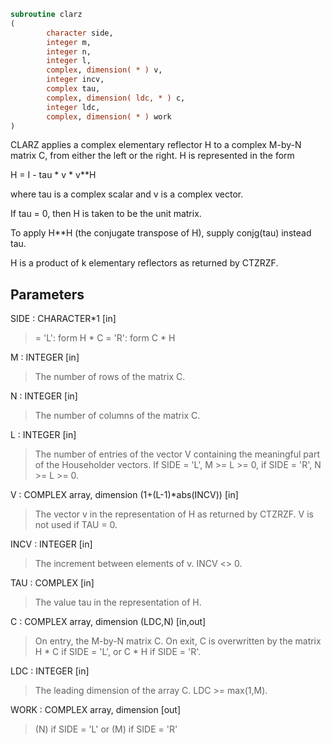 ```fortran
subroutine clarz
(
        character side,
        integer m,
        integer n,
        integer l,
        complex, dimension( * ) v,
        integer incv,
        complex tau,
        complex, dimension( ldc, * ) c,
        integer ldc,
        complex, dimension( * ) work
)
```

CLARZ applies a complex elementary reflector H to a complex
M-by-N matrix C, from either the left or the right. H is represented
in the form

H = I - tau * v * v**H

where tau is a complex scalar and v is a complex vector.

If tau = 0, then H is taken to be the unit matrix.

To apply H**H (the conjugate transpose of H), supply conjg(tau) instead
tau.

H is a product of k elementary reflectors as returned by CTZRZF.

## Parameters
SIDE : CHARACTER*1 [in]
> = 'L': form  H * C
> = 'R': form  C * H

M : INTEGER [in]
> The number of rows of the matrix C.

N : INTEGER [in]
> The number of columns of the matrix C.

L : INTEGER [in]
> The number of entries of the vector V containing
> the meaningful part of the Householder vectors.
> If SIDE = 'L', M >= L >= 0, if SIDE = 'R', N >= L >= 0.

V : COMPLEX array, dimension (1+(L-1)*abs(INCV)) [in]
> The vector v in the representation of H as returned by
> CTZRZF. V is not used if TAU = 0.

INCV : INTEGER [in]
> The increment between elements of v. INCV <> 0.

TAU : COMPLEX [in]
> The value tau in the representation of H.

C : COMPLEX array, dimension (LDC,N) [in,out]
> On entry, the M-by-N matrix C.
> On exit, C is overwritten by the matrix H * C if SIDE = 'L',
> or C * H if SIDE = 'R'.

LDC : INTEGER [in]
> The leading dimension of the array C. LDC >= max(1,M).

WORK : COMPLEX array, dimension [out]
> (N) if SIDE = 'L'
> or (M) if SIDE = 'R'
